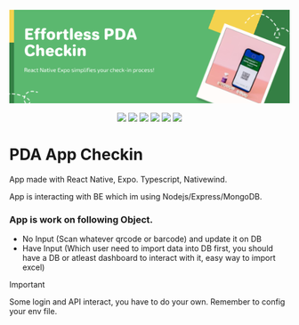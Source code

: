 <p align=center>
  <img src="https://github.com/LQCpaka/react-native-appcheckin/blob/main/assets/images/delficheckinapp.png"/>
<p>

<p align="center">

  <img src="https://img.shields.io/github/license/LQCpaka/App-Checkin">
  <img src="https://img.shields.io/badge/React-NativeExpo-red">
  <img src="https://img.shields.io/badge/Vietnam-⭐_Vietnamese-red">
  <img src="https://img.shields.io/badge/Language-Typescript-red">
  <img src="https://img.shields.io/badge/Database-MongoDB-blue">
  <img src="https://img.shields.io/badge/Device-PDA-yellow">

</p>

# PDA App Checkin

App made with React Native, Expo. Typescript, Nativewind.

App is interacting with BE which im using Nodejs/Express/MongoDB.

### **App is work on following Object.**

- No Input (Scan whatever qrcode or barcode) and update it on DB
- Have Input (Which user need to import data into DB first, you should have a DB or atleast dashboard to interact with it, easy way to import excel)

> [!IMPORTANT]
> Some login and API interact, you have to do your own. Remember to config your env file.

